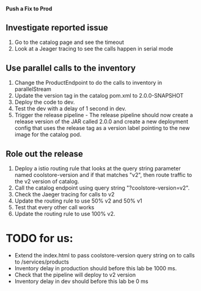 #### Push a Fix to Prod

## Investigate reported issue

1. Go to the catalog page and see the timeout
2. Look at a Jeager tracing to see the calls happen in serial mode

## Use parallel calls to the inventory

1. Change the ProductEndpoint to do the calls to inventory in parallelStream
2. Update the version tag in the catalog pom.xml to 2.0.0-SNAPSHOT
3. Deploy the code to dev.
4. Test the dev with a delay of 1 second in dev.
5. Trigger the release pipeline - The release pipeline should now create a release version of the JAR called 2.0.0 and create a new deployment config that uses the release tag as a version label pointing to the new image for the catalog pod.

## Role out the release

1. Deploy a istio routing rule that looks at the query string parameter named coolstore-version and if that matches "v2", then route traffic to the v2 version of catalog.
2. Call the catalog endpoint using query string "?coolstore-version=v2".
3. Check the Jaeger tracing for calls to v2
4. Update the routing rule to use 50% v2 and 50% v1
5. Test that every other call works
6. Update the routing rule to use 100% v2.

# TODO for us:

* Extend the index.html to pass coolstore-version query string on to calls to /services/products
* Inventory delay in production should before this lab be 1000 ms.
* Check that the pipeline will deploy to v2 version
* Inventory delay in dev should before this lab be 0 ms






